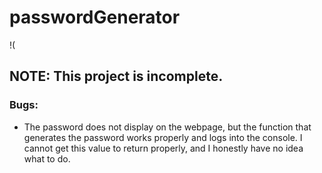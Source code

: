# passwordGenerator

!(

## NOTE: This project is incomplete. 

### Bugs:
* The password does not display on the webpage, but the function that generates the password works properly and logs into the console. I cannot get this value to return properly, and I honestly have no idea what to do. 
